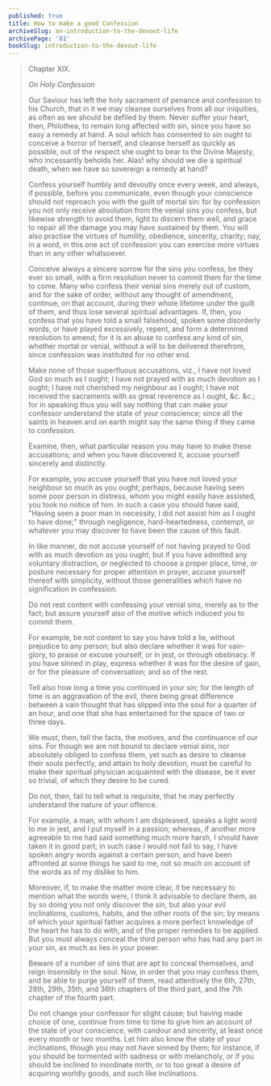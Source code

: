 ```yaml
---
published: true
title: How to make a good Confession
archiveSlug: an-introduction-to-the-devout-life
archivePage: '81'
bookSlug: introduction-to-the-devout-life
---
```


> Chapter XIX.
>
> *On Holy Confession*
>
> Our Saviour has left the holy sacrament of penance and confession to his Church, that in it we may cleanse ourselves from all our iniquities, as often as we should be defiled by them. Never suffer your heart, then, Philothea, to remain long affected with sin, since you have so easy a remedy at hand. A soul which has consented to sin ought to conceive a horror of herself, and cleanse herself as quickly as possible, out of the respect she ought to bear to the Divine Majesty, who incessantly beholds her. Alas! why should we die a spiritual death, when we have so sovereign a remedy at hand?
>
> Confess yourself humbly and devoutly once every week, and always, if possible, before you communicate, even though your conscience should not reproach you with the guilt of mortal sin: for by confession you not only receive absolution from the venial sins you confess, but likewise strength to avoid them, light to discern them well, and grace to repair all the damage you may have sustained by them. You will also practise the virtues of humility, obedience, sincerity, charity; nay, in a word, in this one act of confession you can exercise more virtues than in any other whatsoever.
>
> Conceive always a sincere sorrow for the sins you confess, be they ever so small, with a firm resolution never to commit them for the time to come. Many who confess their venial sins merely out of custom, and for the sake of order, without any thought of amendment, continue, on that account, during their whole lifetime under the guilt of them, and thus lose several spiritual advantages. If, then, you confess that you have told a small falsehood, spoken some disorderly words, or have played excessively, repent, and form a determined resolution to amend; for it is an abuse to confess any kind of sin, whether mortal or venial, without a will to be delivered therefrom, since confession was instituted for no other end.
>
> Make none of those superfluous accusations, viz., I have not loved God so much as I ought; I have not prayed with as much devotion as I ought; I have not cherished my neighbour as I ought; I have not received the sacraments with as great reverence as I ought, &c. &c.; for in speaking thus you will say nothing that can make your confessor understand the state of your conscience; since all the saints in heaven and on earth might say the same thing if they came to confession.
>
> Examine, then, what particular reason you may have to make these accusations; and when you have discovered it, accuse yourself sincerely and distinctly.
>
> For example, you accuse yourself that you have not loved your neighbour so much as you ought; perhaps, because having seen some poor person in distress, whom you might easily have assisted, you took no notice of him. In such a case you should have said, "Having seen a poor man in necessity, I did not assist him as I ought to have done;" through negligence, hard-heartedness, contempt, or whatever you may discover to have been the cause of this fault.
>
> In like manner, do not accuse yourself of not having prayed to God with as much devotion as you ought; but if you have admitted any voluntary distraction, or neglected to choose a proper place, time, or posture necessary for proper attention in prayer, accuse yourself thereof with simplicity, without those generalities which have no signification in confession.
>
> Do not rest content with confessing your venial sins, merely as to the fact; but assure yourself also of the motive which induced you to commit them.
>
> For example, be not content to say you have told a lie, without prejudice to any person; but also declare whether it was for vain-glory, to praise or excuse yourself, or in jest, or through obstinacy. If you have sinned in play, express whether it was for the desire of gain, or for the pleasure of conversation; and so of the rest.
>
> Tell also how long a time you continued in your sin; for the length of time is an aggravation of the evil, there being great difference between a vain thought that has slipped into the soul for a quarter of an hour, and one that she has entertained for the space of two or three days.
>
> We must, then, tell the facts, the motives, and the continuance of our sins. For though we are not bound to declare venial sins, nor absolutely obliged to confess them, yet such as desire to cleanse their souls perfectly, and attain to holy devotion, must be careful to make their spiritual physician acquainted with the disease, be it ever so trivial, of which they desire to be cured.
>
> Do not, then, fail to tell what is requisite, that he may perfectly understand the nature of your offence.
>
> For example, a man, with whom I am displeased, speaks a light word to me in jest, and I put myself in a passion; whereas, if another more agreeable to me had said something much more harsh, I should have taken it in good part; in such case I would not fail to say, I have spoken angry words against a certain person, and have been affronted at some things he said to me, not so much on account of the words as of my dislike to him.
>
> Moreover, if, to make the matter more clear, it be necessary to mention what the words were, I think it advisable to declare them, as by so doing you not only discover the sin, but also your evil inclinations, customs, habits, and the other roots of the sin; by means of which your spiritual father acquires a more perfect knowledge of the heart he has to do with, and of the proper remedies to be applied. But you must always conceal the third person who has had any part in your sin, as much as lies in your power.
>
> Beware of a number of sins that are apt to conceal themselves, and reign insensibly in the soul. Now, in order that you may confess them, and be able to purge yourself of them, read attentively the 6th, 27th, 28th, 29th, 35th, and 36th chapters of the third part, and the 7th chapter of the fourth part.
>
> Do not change your confessor for slight cause; but having made choice of one, continue from time to time to give him an account of the state of your conscience, with candour and sincerity, at least once every month or two months. Let him also know the state of your inclinations, though you may not have sinned by them; for instance, if you should be tormented with sadness or with melancholy, or if you should be inclined to inordinate mirth, or to too great a desire of acquiring worldly goods, and such like inclinations.
